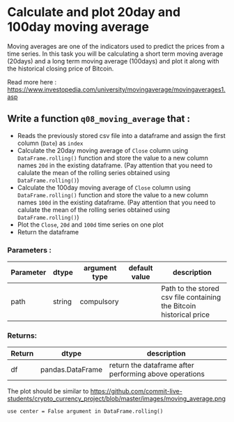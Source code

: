 # Calculate and plot 20day and 100day moving average

Moving averages are one of the indicators used to predict the prices from a time series. In this task you will be calculating a short term moving average (20days) and a long term moving average (100days) and plot it along with the historical closing price of Bitcoin.

Read more here : https://www.investopedia.com/university/movingaverage/movingaverages1.asp

## Write a function `q08_moving_average` that :
- Reads the previously stored csv file into a dataframe and assign the first column (`Date`) as `index`
- Calculate the 20day moving average of `Close` column using `DataFrame.rolling()` function and store the value to a new column names `20d` in the existing dataframe. (Pay attention that you need to calulate the mean of the rolling series obtained using `DataFrame.rolling()`)
- Calculate the 100day moving average of `Close` column using `DataFrame.rolling()` function and store the value to a new column names `100d` in the existing dataframe. (Pay attention that you need to calulate the mean of the rolling series obtained using `DataFrame.rolling()`)
- Plot the `Close`, `20d` and `100d` time series on one plot
- Return the dataframe

### Parameters :
| Parameter | dtype | argument type | default value | description |
| --- | --- | --- | --- | --- |
| path | string | compulsory |  | Path to the stored csv file containing the Bitcoin historical price|

### Returns:
| Return | dtype | description |
| --- | --- | --- |
| df | pandas.DataFrame | return the dataframe after performing above operations|

The plot should be similar to https://github.com/commit-live-students/crypto_currency_project/blob/master/images/moving_average.png

`use center = False argument in DataFrame.rolling()`

